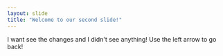 ```yaml
---
layout: slide
title: "Welcome to our second slide!"
---
```

I want see the changes and I didn't see anything!
Use the left arrow to go back!
